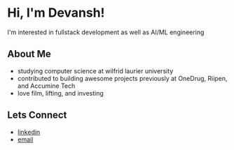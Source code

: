 # **Hi, I'm Devansh!**
I'm interested in fullstack development as well as AI/ML engineering 

## About Me 
- studying computer science at wilfrid laurier university 
- contributed to building awesome projects previously at OneDrug, Riipen, and Accumine Tech
- love film, lifting, and investing

## Lets Connect
- [linkedin](https://www.linkedin.com/in/devansh-jain-45a376224/?originalSubdomain=ca)
- [email](devansh_jain@outlook.com)
